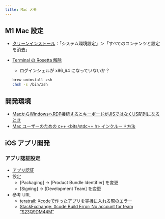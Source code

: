 ```yaml
---
title: Mac メモ
---
```

  
## M1 Mac 設定

- [クリーンインストール](https://support.apple.com/ja-jp/guide/mac-help/mchl7676b710/12.0/mac/12.0)：「システム環境設定」＞「すべてのコンテンツと設定を消去」
- [Terminal の Rosetta 解除](https://hkmc.jp/note/mac/not_become_arm64.html)
  - ログインシェルが x86_64 になっていないか？

  ```bash
  brew uninstall zsh
  chsh -s /bin/zsh
  ```

## 開発環境

- [MacからWindowsへRDP接続するとキーボードがJISではなくUS配列になるとき](https://tex2e.github.io/blog/windows/RDP-from-macos#:~:text=Mac%E3%81%AE%E3%80%8CMicrosoft%20Remote%20Desktop,%E4%BA%8B%E8%B1%A1%E3%81%8C%E8%A7%A3%E6%B6%88%E3%81%95%E3%82%8C%E3%81%BE%E3%81%99%E3%80%82)
- [Mac ユーザーのための c++ <bits/stdc++.h> インクルード方法](https://qiita.com/granddaifuku/items/c26b58b89d73b4a3de98)

## iOS アプリ開発

### アプリ認証設定

- [アプリ認証](../images/ios_app_register.png "アプリ認証")
- 設定
  - [Packaging] -> [Product Bundle Identifier] を変更
  - [Signing] -> [Development Team] を変更
- 参考 URL
  - [teratrail: Xcodeで作ったアプリを実機に入れる際のエラー](https://teratail.com/questions/51057)
  - [StackExchange: Xcode Build Error: No account for team “S23Q9DM44M”](https://bit.ly/3hnulr5)
